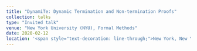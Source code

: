 ```yaml
---
title: "DynamiTe: Dynamic Termination and Non-termination Proofs"
collection: talks
type: "Invited talk"
venue: "New York University (NYU), Formal Methods"
date: 2020-02-12
location: '<span style="text-decoration: line-through;">New York, New York</span>Online'
---
```

